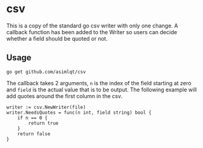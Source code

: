 # csv

This is a copy of the standard go csv writer with only one change. A callback function has been added to the Writer so users can decide whether a field should be quoted or not.

## Usage

```
go get github.com/asimlqt/csv
```

The callback takes 2 arguments, `n` is the index of the field starting at zero and `field` is the actual value that is to be output.
The following example will add quotes around the first column in the csv.

```
writer := csv.NewWriter(file)
writer.NeedsQuotes = func(n int, field string) bool {
	if n == 0 {
		return true
	}
	return false
}
```
